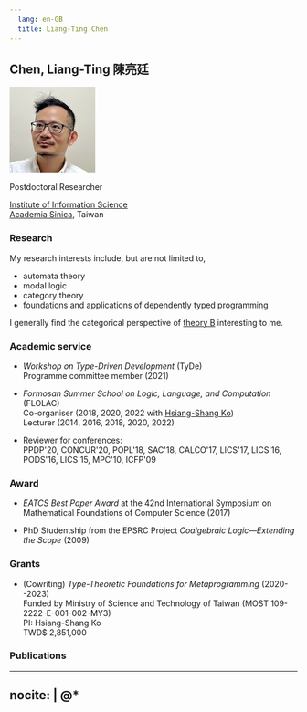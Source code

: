 ```yaml
---
  lang: en-GB
  title: Liang-Ting Chen
---
```


## __Chen, Liang-Ting 陳亮廷__

<img src="/img/profile.jpg" srcset="/img/profile-hires.jpg 2x" class="float-sm-end rounded-circle p-5">

Postdoctoral Researcher

[Institute of Information Science](https://www.iis.sinica.edu.tw)\
[Academia Sinica](https://www.sinica.edu.tw/), Taiwan 


### Research

My research interests include, but are not limited to, 

  * automata theory
  * modal logic
  * category theory
  * foundations and applications of dependently typed programming

I generally find the categorical perspective of [theory B](https://cstheory.stackexchange.com/a/1523/51895) interesting to me.

### Academic service

  * *Workshop on Type-Driven Development* (TyDe)\
    Programme committee member (2021)

  * *Formosan Summer School on Logic, Language, and Computation* (FLOLAC)\
    Co-organiser (2018, 2020, 2022 with [Hsiang-Shang Ko](https://josh-hs-ko.github.io))\
    Lecturer (2014, 2016, 2018, 2020, 2022)

  * Reviewer for conferences:\
    PPDP'20, CONCUR'20, POPL'18, SAC'18, CALCO'17, LICS'17, LICS'16, PODS'16, LICS'15, MPC'10, ICFP'09

### Award

  - *EATCS Best Paper Award* at the 42nd International Symposium on Mathematical Foundations of Computer Science (2017)

  - PhD Studentship from the EPSRC Project *Coalgebraic Logic—Extending the Scope* (2009)

### Grants

  * (Cowriting) *Type-Theoretic Foundations for Metaprogramming* (2020--2023) \
    Funded by Ministry of Science and Technology of Taiwan (MOST 109-2222-E-001-002-MY3)\
    PI: Hsiang-Shang Ko\
    TWD$ 2,851,000

### Publications

---
nocite: |
  @*
---
